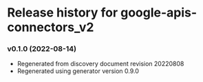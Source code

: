 # Release history for google-apis-connectors_v2

### v0.1.0 (2022-08-14)

* Regenerated from discovery document revision 20220808
* Regenerated using generator version 0.9.0

